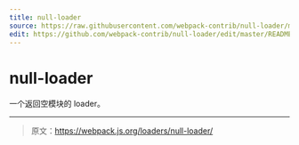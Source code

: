 ```yaml
---
title: null-loader
source: https://raw.githubusercontent.com/webpack-contrib/null-loader/master/README.md
edit: https://github.com/webpack-contrib/null-loader/edit/master/README.md
---
```

# null-loader

一个返回空模块的 loader。

***

> 原文：https://webpack.js.org/loaders/null-loader/